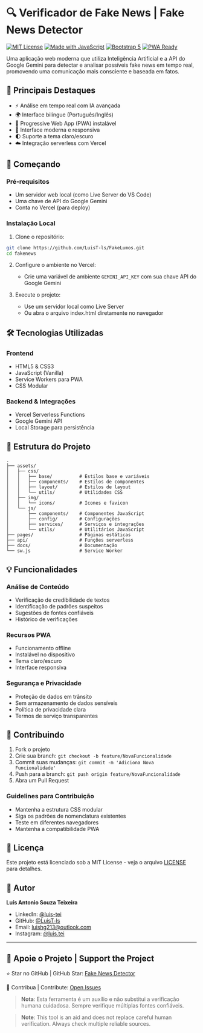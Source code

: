 # 🔍 Verificador de Fake News | Fake News Detector

[![MIT License](https://img.shields.io/badge/License-MIT-green.svg)](https://choosealicense.com/licenses/mit/)
[![Made with JavaScript](https://img.shields.io/badge/Made%20with-JavaScript-yellow.svg)](https://developer.mozilla.org/en-US/docs/Web/JavaScript)
[![Bootstrap 5](https://img.shields.io/badge/Bootstrap-5.3.0-purple.svg)](https://getbootstrap.com/)
[![PWA Ready](https://img.shields.io/badge/PWA-Ready-blue.svg)](https://web.dev/progressive-web-apps/)

Uma aplicação web moderna que utiliza Inteligência Artificial e a API do Google Gemini para detectar e analisar possíveis fake news em tempo real, promovendo uma comunicação mais consciente e baseada em fatos.

## 🎯 Principais Destaques

- ⚡ Análise em tempo real com IA avançada
- 🌍 Interface bilíngue (Português/Inglês)
- 📱 Progressive Web App (PWA) instalável
- 🎨 Interface moderna e responsiva
- 🌓 Suporte a tema claro/escuro
- ☁️ Integração serverless com Vercel

## 🚀 Começando

### Pré-requisitos

- Um servidor web local (como Live Server do VS Code)
- Uma chave de API do Google Gemini
- Conta no Vercel (para deploy)

### Instalação Local

1. Clone o repositório:

```bash
git clone https://github.com/LuisT-ls/FakeLumos.git
cd fakenews
```

2. Configure o ambiente no Vercel:

   - Crie uma variável de ambiente `GEMINI_API_KEY` com sua chave API do Google Gemini

3. Execute o projeto:
   - Use um servidor local como Live Server
   - Ou abra o arquivo index.html diretamente no navegador

## 🛠️ Tecnologias Utilizadas

### Frontend

- HTML5 & CSS3
- JavaScript (Vanilla)
- Service Workers para PWA
- CSS Modular

### Backend & Integrações

- Vercel Serverless Functions
- Google Gemini API
- Local Storage para persistência

## 📂 Estrutura do Projeto

```
.
├── assets/
│   ├── css/
│   │   ├── base/          # Estilos base e variáveis
│   │   ├── components/    # Estilos de componentes
│   │   ├── layout/        # Estilos de layout
│   │   └── utils/         # Utilidades CSS
│   ├── img/
│   │   └── icons/         # Ícones e favicon
│   └── js/
│       ├── components/    # Componentes JavaScript
│       ├── config/        # Configurações
│       ├── services/      # Serviços e integrações
│       └── utils/         # Utilitários JavaScript
├── pages/                 # Páginas estáticas
├── api/                   # Funções serverless
├── docs/                  # Documentação
└── sw.js                  # Service Worker
```

## 💡 Funcionalidades

### Análise de Conteúdo

- Verificação de credibilidade de textos
- Identificação de padrões suspeitos
- Sugestões de fontes confiáveis
- Histórico de verificações

### Recursos PWA

- Funcionamento offline
- Instalável no dispositivo
- Tema claro/escuro
- Interface responsiva

### Segurança e Privacidade

- Proteção de dados em trânsito
- Sem armazenamento de dados sensíveis
- Política de privacidade clara
- Termos de serviço transparentes

## 🤝 Contribuindo

1. Fork o projeto
2. Crie sua branch: `git checkout -b feature/NovaFuncionalidade`
3. Commit suas mudanças: `git commit -m 'Adiciona Nova Funcionalidade'`
4. Push para a branch: `git push origin feature/NovaFuncionalidade`
5. Abra um Pull Request

### Guidelines para Contribuição

- Mantenha a estrutura CSS modular
- Siga os padrões de nomenclatura existentes
- Teste em diferentes navegadores
- Mantenha a compatibilidade PWA

## 📄 Licença

Este projeto está licenciado sob a MIT License - veja o arquivo [LICENSE](docs/LICENSE) para detalhes.

## 👤 Autor

**Luís Antonio Souza Teixeira**

- LinkedIn: [@luis-tei](https://www.linkedin.com/in/luis-tei/)
- GitHub: [@LuisT-ls](https://github.com/LuisT-ls)
- Email: luishg213@outlook.com
- Instagram: [@luis.tei](https://www.instagram.com/luis.tei)

---

## 🌟 Apoie o Projeto | Support the Project

⭐ Star no GitHub | GitHub Star: [Fake News Detector](https://github.com/LuisT-ls/FakeLumos)

💝 Contribua | Contribute: [Open Issues](https://github.com/LuisT-ls/FakeLumos/issues)

> **Nota**: Esta ferramenta é um auxílio e não substitui a verificação humana cuidadosa. Sempre verifique múltiplas fontes confiáveis.

> **Note**: This tool is an aid and does not replace careful human verification. Always check multiple reliable sources.
